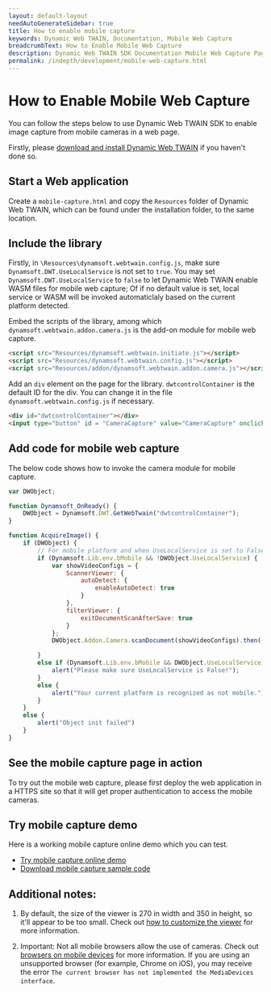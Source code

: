 ```yaml
---
layout: default-layout
needAutoGenerateSidebar: true
title: How to enable mobile capture
keywords: Dynamic Web TWAIN, Documentation, Mobile Web Capture
breadcrumbText: How to Enable Mobile Web Capture
description: Dynamic Web TWAIN SDK Documentation Mobile Web Capture Page
permalink: /indepth/development/mobile-web-capture.html
---
```


# How to Enable Mobile Web Capture

You can follow the steps below to use Dynamic Web TWAIN SDK to enable image capture from mobile cameras in a web page. 

Firstly, please [download and install Dynamic Web TWAIN](https://www.dynamsoft.com/web-twain/downloads) if you haven't done so.

## Start a Web application

Create a `mobile-capture.html` and copy the `Resources` folder of Dynamic Web TWAIN, which can be found under the installation folder, to the same location. 

## Include the library

Firstly, in `\Resources\dynamsoft.webtwain.config.js`, make sure `Dynamsoft.DWT.UseLocalService` is not set to `true`. You may set `Dynamsoft.DWT.UseLocalService` to `false` to let Dynamic Web TWAIN enable WASM files for mobile web capture; Of if no default value is set, local service or WASM will be invoked automaticlaly based on the current platform detected.

Embed the scripts of the library, among which `dynamsoft.webtwain.addon.camera.js` is the add-on module for mobile web capture.

```html
<script src="Resources/dynamsoft.webtwain.initiate.js"></script>
<script src="Resources/dynamsoft.webtwain.config.js"></script>
<script src="Resources/addon/dynamsoft.webtwain.addon.camera.js"></script> 
```

Add an `div` element on the page for the library. `dwtcontrolContainer` is the default ID for the div. You can change it in the file `dynamsoft.webtwain.config.js` if necessary.

```html
<div id="dwtcontrolContainer"></div>
<input type="button" id = "CameraCapture" value="CameraCapture" onclick="AcquireImage()">
```

## Add code for mobile web capture

The below code shows how to invoke the camera module for mobile capture. 

```javascript
var DWObject;

function Dynamsoft_OnReady() {
	DWObject = Dynamsoft.DWT.GetWebTwain("dwtcontrolContainer");
}

function AcquireImage() {
	if (DWObject) {
		// For mobile platform and when UseLocalService is set to False, invoke the camera add-on for mobile capture
		if (Dynamsoft.Lib.env.bMobile && !DWObject.UseLocalService) {
			var showVideoConfigs = {
				ScannerViewer: {
					autoDetect: {
						enableAutoDetect: true
					}
				},
				filterViewer: {
					exitDocumentScanAfterSave: true
				}
			};
			DWObject.Addon.Camera.scanDocument(showVideoConfigs).then(() => { console.error("pass") }).catch((errorMsg) => { console.error(errorMsg) });

		}
		else if (Dynamsoft.Lib.env.bMobile && DWObject.UseLocalService) {
			alert("Please make sure UseLocalService is False!");
		}
		else {
			alert("Your current platform is recognized as not mobile.");
		}
	}
	else {
		alert("Object init failed")
	}
}
```

## See the mobile capture page in action

To try out the mobile web capture, please first deploy the web application in a HTTPS site so that it will get proper authentication to access the mobile cameras. 

## Try mobile capture demo

Here is a working mobile capture online demo which you can test. 

- [Try mobile capture online demo](https://demo.dynamsoft.com/web-twain/mobile-online-camera-scanner/)
- [Download mobile capture sample code](https://www.dynamsoft.com/web-twain/sample-downloads/?demoSampleId=663)

## Additional notes:

1. By default, the size of the viewer is 270 in width and 350 in height, so it'll appear to be too small. Check out [how to customize the viewer]({{site.indepth}}features/viewer.html#customize-the-viewer) for more information.

2. Important: Not all mobile browsers allow the use of cameras. Check out [browsers on mobile devices]({{site.getstarted}}platform.html#browsers-on-mobile-devices) for more information. If you are using an unsupported browser (for example, Chrome on iOS), you may receive the error `The current browser has not implemented the MediaDevices interface`.
